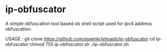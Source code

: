 # ip-obfuscator
A simple obfuscation tool based ob shell script used for ipv4 address obfuscation.  

USAGE : 
  git clone https://github.com/aswinkrishnapb/ip-obfuscator
  cd ip-obfuscator 
  chmod 755 ip-obfuscator.sh 
  ./ip-obfuscator.sh 
